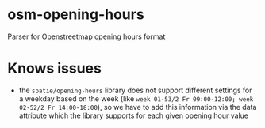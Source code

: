# osm-opening-hours
Parser for Openstreetmap opening hours format

# Knows issues

- the `spatie/opening-hours` library does not support different settings for a weekday based on the week (like
  `week 01-53/2 Fr 09:00-12:00; week 02-52/2 Fr 14:00-18:00`), so we have to add this information via the data
  attribute which the library supports for each given opening hour value